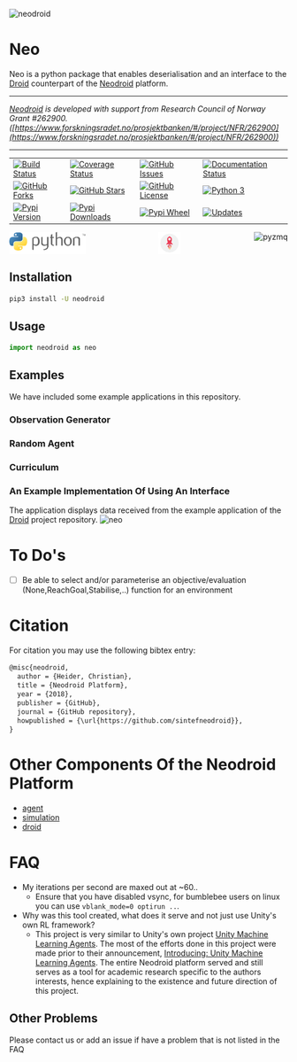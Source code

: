 ![neodroid](https://media.githubusercontent.com/media/sintefneodroid/neo/master/.github/images/header.png)

# Neo
Neo is a python package that enables deserialisation and an interface to the [Droid](https://github.com/sintefneodroid/droid) counterpart of the [Neodroid](https://github.com/sintefneodroid) platform.

---

_[Neodroid](https://github.com/sintefneodroid) is developed with support from Research Council of Norway Grant #262900. ([https://www.forskningsradet.no/prosjektbanken/#/project/NFR/262900](https://www.forskningsradet.no/prosjektbanken/#/project/NFR/262900))_

---

<table>
  <tr>
    <td>
      <a href='https://travis-ci.org/sintefneodroid/neo'>
        <img src='https://travis-ci.org/sintefneodroid/neo.svg?branch=master' alt='Build Status' />
      </a>
    </td>
    <td>
      <a href='https://coveralls.io/github/sintefneodroid/neo?branch=master'>
        <img src='https://coveralls.io/repos/github/sintefneodroid/neo/badge.svg?branch=master' alt='Coverage Status' />
      </a>
    </td>
    <td>
      <a href='https://github.com/sintefneodroid/neo/issues'>
        <img src='https://img.shields.io/github/issues/sintefneodroid/neo.svg?style=flat' alt='GitHub Issues' />
      </a>
    </td>
    <td>
      <a href='https://documentation.neodroid.ml/?badge=latest'>
        <img src='https://readthedocs.org/projects/neodroid/badge/?version=latest' alt='Documentation Status' />
      </a>
    </td>
  </tr>
  <tr>
    <td>
      <a href='https://github.com/sintefneodroid/neo/network'>
        <img src='https://img.shields.io/github/forks/sintefneodroid/neo.svg?style=flat' alt='GitHub Forks' />
      </a>
    </td>
      <td>
      <a href='https://github.com/sintefneodroid/neo/stargazers'>
        <img src='https://img.shields.io/github/stars/sintefneodroid/neo.svg?style=flat' alt='GitHub Stars' />
      </a>
    </td>
      <td>
      <a href='https://github.com/sintefneodroid/neo/blob/master/LICENSE.md'>
        <img src='https://img.shields.io/github/license/sintefneodroid/neo.svg?style=flat' alt='GitHub License' />
      </a>
    </td>
    <td>
      <a href="https://pyup.io/repos/github/sintefneodroid/neo/">
        <img src="https://pyup.io/repos/github/sintefneodroid/neo/python-3-shield.svg" alt="Python 3" />
      </a>
    </td>
  </tr>
  <tr>
    <td>
      <a href='https://pypi.python.org/pypi/Neodroid'>
        <img src='https://pypip.in/v/neodroid/badge.png' alt='Pypi Version' />
      </a>
    </td>
      <td>
      <a href='https://pypi.python.org/pypi/Neodroid'>
        <img src='https://pypip.in/d/neodroid/badge.png' alt='Pypi Downloads' />
      </a>
    </td>
    <td>
      <a href='https://pypi.python.org/pypi/Neodroid'>
        <img src='https://pypip.in/wheel/neodroid/badge.png' alt='Pypi Wheel' />
      </a>
    </td>
    <td>
      <a href="https://pyup.io/repos/github/sintefneodroid/neo/">
        <img src="https://pyup.io/repos/github/sintefneodroid/neo/shield.svg" alt="Updates" />
      </a>
    </td>
  </tr>
</table>

<p align="center" width="100%">
  <a href="https://www.python.org/">
  <img alt="python" src="https://raw.githubusercontent.com/sintefneodroid/neo/master/.github/images/python.svg" height="40" align="left">
  </a>
  <a href="https://github.com/google/flatbuffers">
  <img alt="flatbuffers" src="https://raw.githubusercontent.com/sintefneodroid/neo/master/.github/images/flatbuffers.svg" height="40"  align="center">
  </a>
  <a href="https://github.com/zeromq/pyzmq" >
  <img alt="pyzmq" src="https://media.githubusercontent.com/media/sintefneodroid/neo/master/.github/images/pyzmq.png" height="40" align="right">
  </a>
</p>

## Installation
```bash
pip3 install -U neodroid
```

## Usage
```py
import neodroid as neo
```

<!---
 ## Features
-->

## Examples
We have included some  example applications in this repository.

### Observation Generator

### Random Agent

### Curriculum

### An Example Implementation Of Using An Interface

The application displays data received from the example application of the [Droid](https://github.com/sintefneodroid/droid) project repository.
![neo](.github/images/neo.png)

<!---
## Screenshots
-->

# To Do's
- [ ] Be able to select and/or parameterise an objective/evaluation (None,ReachGoal,Stabilise,..) function for an environment

# Citation

For citation you may use the following bibtex entry:
````
@misc{neodroid,
  author = {Heider, Christian},
  title = {Neodroid Platform},
  year = {2018},
  publisher = {GitHub},
  journal = {GitHub repository},
  howpublished = {\url{https://github.com/sintefneodroid}},
}
````
# Other Components Of the Neodroid Platform

- [agent](https://github.com/sintefneodroid/agent)
- [simulation](https://github.com/sintefneodroid/simulation)
- [droid](https://github.com/sintefneodroid/droid)

# FAQ
- My iterations per second are maxed out at ~60..
  - Ensure that you have disabled vsync, for bumblebee users on linux you can use ```vblank_mode=0 optirun ..```.
- Why was this tool created, what does it serve and not just use Unity's own RL framework?
  - This project is very similar to Unity's own project [Unity Machine Learning Agents](https://github.com/Unity-Technologies/ml-agents). The most of the efforts done in this project were made prior to their announcement, [Introducing: Unity Machine Learning Agents](https://blogs.unity3d.com/2017/09/19/introducing-unity-machine-learning-agents/). The entire Neodroid platform served and still serves as a tool for academic research specific to the authors interests, hence explaining to the existence and future direction of this project.
## Other Problems
Please contact us or add an issue if have a problem that is not listed in the FAQ
